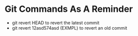 # Git Commands As A Reminder

* git revert HEAD to revert the latest commit 
* git revert 12asd574asd (EXMPL) to revert an old commit 